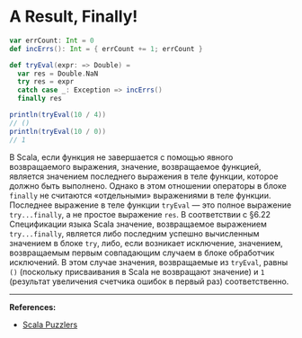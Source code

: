 # A Result, Finally!

```scala mdoc
var errCount: Int = 0
def incErrs(): Int = { errCount += 1; errCount }

def tryEval(expr: => Double) =
  var res = Double.NaN
  try res = expr
  catch case _: Exception => incErrs()
  finally res

println(tryEval(10 / 4))
// ()
println(tryEval(10 / 0))
// 1
```

В Scala, если функция не завершается с помощью явного возвращаемого выражения, 
значение, возвращаемое функцией, является значением последнего выражения в теле функции, которое должно быть выполнено. 
Однако в этом отношении операторы в блоке `finally` не считаются «отдельными» выражениями в теле функции. 
Последнее выражение в теле функции `tryEval` — это полное выражение `try...finally`, а не простое выражение `res`. 
В соответствии с §6.22 Спецификации языка Scala значение, возвращаемое выражением `try...finally`, 
является либо последним успешно вычисленным значением в блоке `try`, 
либо, если возникает исключение, значением, 
возвращаемым первым совпадающим случаем в блоке обработчик исключений. 
В этом случае значения, возвращаемые из `tryEval`, равны `()` (поскольку присваивания в Scala не возвращают значение) 
и `1` (результат увеличения счетчика ошибок в первый раз) соответственно.


---

**References:**
- [Scala Puzzlers](https://scalapuzzlers.com/index.html#pzzlr-059)
